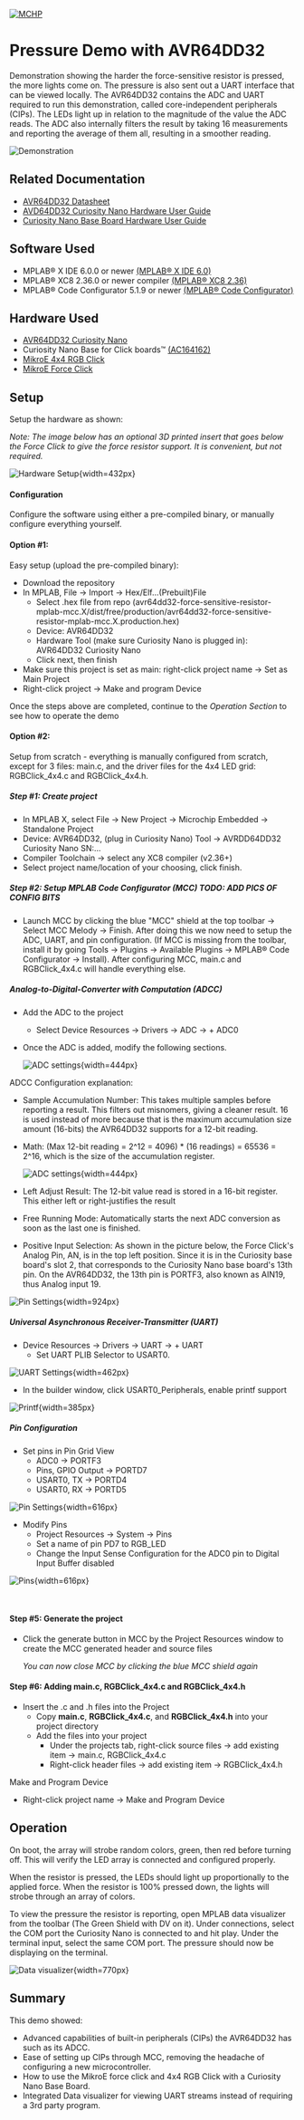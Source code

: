 <!-- Please do not change this logo with link -->

[![MCHP](images/microchip.png)](https://www.microchip.com)

# Pressure Demo with AVR64DD32

<!-- This is where the introduction to the example goes, including mentioning the peripherals used -->
Demonstration showing the harder the force-sensitive resistor is pressed, the more lights come on. The pressure is also sent out a UART interface that can be viewed locally. The AVR64DD32 contains the ADC and UART required to run this demonstration, called core-independent peripherals (CIPs). The LEDs light up in relation to the magnitude of the value the ADC reads. The ADC also internally filters the result by taking 16 measurements and reporting the average of them all, resulting in a smoother reading.

![Demonstration](images/demonstration.gif)

## Related Documentation

<!-- Any information about an application note or tech brief can be linked here. Use unbreakable links!
     In addition a link to the device family landing page and relevant peripheral pages as well:
     - [AN3381 - Brushless DC Fan Speed Control Using Temperature Input and Tachometer Feedback](https://microchip.com/00003381/)
     - [PIC18F-Q10 Family Product Page](https://www.microchip.com/design-centers/8-bit/pic-mcus/device-selection/pic18f-q10-product-family) -->
- [AVR64DD32 Datasheet](https://ww1.microchip.com/downloads/aemDocuments/documents/MCU08/ProductDocuments/DataSheets/AVR64DD32-28-Prelim-DataSheet-DS40002315B.pdf)
- [AVD64DD32 Curiosity Nano Hardware User Guide](https://ww1.microchip.com/downloads/aemDocuments/documents/MCU08/ProductDocuments/UserGuides/AVR64DD32CNANO-Prel-HW-UserGuide-DS50003323.pdf)
- [Curiosity Nano Base Board Hardware User Guide](https://ww1.microchip.com/downloads/en/DeviceDoc/Curiosity-Nano-Base-for-Click-boards-User-Guide-50002839B.pdf)


## Software Used

<!-- All software used in this example must be listed here. Use unbreakable links!
     - MPLAB® X IDE 5.30 or newer [(microchip.com/mplab/mplab-x-ide)](http://www.microchip.com/mplab/mplab-x-ide)
     - MPLAB® XC8 2.10 or a newer compiler [(microchip.com/mplab/compilers)](http://www.microchip.com/mplab/compilers)
     - MPLAB® Code Configurator (MCC) 3.95.0 or newer [(microchip.com/mplab/mplab-code-configurator)](https://www.microchip.com/mplab/mplab-code-configurator)
     - MPLAB® Code Configurator (MCC) Device Libraries PIC10 / PIC12 / PIC16 / PIC18 MCUs [(microchip.com/mplab/mplab-code-configurator)](https://www.microchip.com/mplab/mplab-code-configurator)
     - Microchip PIC18F-Q Series Device Support (1.4.109) or newer [(packs.download.microchip.com/)](https://packs.download.microchip.com/) -->

- MPLAB® X IDE 6.0.0 or newer [(MPLAB® X IDE 6.0)](https://www.microchip.com/en-us/development-tools-tools-and-software/mplab-x-ide?utm_source=GitHub&utm_medium=TextLink&utm_campaign=MCU8_MMTCha_MPAE_Examples&utm_content=avr64dd32-force-sensitive-resistor-mplab-mcc-github)
- MPLAB® XC8 2.36.0 or newer compiler [(MPLAB® XC8 2.36)](https://www.microchip.com/en-us/development-tools-tools-and-software/mplab-xc-compilers?utm_source=GitHub&utm_medium=TextLink&utm_campaign=MCU8_MMTCha_MPAE_Examples&utm_content=avr64dd32-force-sensitive-resistor-mplab-mcc-github)
- MPLAB® Code Configurator 5.1.9 or newer [(MPLAB® Code Configurator)](https://www.microchip.com/en-us/tools-resources/configure/mplab-code-configurator)

## Hardware Used

<!-- All hardware used in this example must be listed here. Use unbreakable links!
     - PIC18F47Q10 Curiosity Nano [(DM182029)](https://www.microchip.com/Developmenttools/ProductDetails/DM182029)
     - Curiosity Nano Base for Click boards™ [(AC164162)](https://www.microchip.com/Developmenttools/ProductDetails/AC164162)
     - POT Click board™ [(MIKROE-3402)](https://www.mikroe.com/pot-click) -->
- [AVR64DD32 Curiosity Nano](https://www.microchip.com/en-us/product/AVR64DD32)
- Curiosity Nano Base for Click boards™ [(AC164162)](https://www.microchip.com/Developmenttools/ProductDetails/AC164162)
- [MikroE 4x4 RGB Click](https://www.mikroe.com/4x4-rgb-click)
- [MikroE Force Click](https://www.mikroe.com/force-click)

## Setup

<!-- Explain how to connect hardware and set up software. Depending on complexity, step-by-step instructions and/or tables and/or images can be used -->

Setup the hardware as shown:

*Note: The image below has an optional 3D printed insert that goes below the Force Click to give the force resistor support. It is convenient, but not required.*

![Hardware Setup](images/hardware_setup.JPG){width=432px}


#### Configuration

Configure the software using either a pre-compiled binary, or manually configure everything yourself.

#### Option #1:

Easy setup (upload the pre-compiled binary):

* Download the repository
* In MPLAB, File &rarr; Import &rarr; Hex/Elf...(Prebuilt)File
  * Select .hex file from repo (avr64dd32-force-sensitive-resistor-mplab-mcc.X/dist/free/production/avr64dd32-force-sensitive-resistor-mplab-mcc.X.production.hex)
  * Device: AVR64DD32
  * Hardware Tool (make sure Curiosity Nano is plugged in): AVR64DD32 Curiosity Nano
  * Click next, then finish
* Make sure this project is set as main: right-click project name &rarr; Set as Main Project
* Right-click project &rarr; Make and program Device

Once the steps above are completed, continue to the *Operation Section* to see how to operate the demo

#### Option #2:
Setup from scratch - everything is manually configured from scratch, except for 3 files: main.c, and the driver files for the 4x4 LED grid: RGBClick_4x4.c and RGBClick_4x4.h.

##### Step #1: Create project
 * In MPLAB X, select File &rarr; New Project &rarr; Microchip Embedded &rarr; Standalone Project
 * Device: AVR64DD32, (plug in Curiosity Nano) Tool &rarr; AVRDD64DD32 Curiosity Nano  SN:...
 * Compiler Toolchain &rarr; select any XC8 compiler (v2.36+)
 * Select project name/location of your choosing, click finish.

##### Step #2: Setup MPLAB Code Configurator (MCC)  TODO: ADD PICS OF CONFIG BITS
* Launch MCC by clicking the blue "MCC" shield at the top toolbar &rarr; Select MCC Melody &rarr; Finish. After doing this we now need to setup the ADC, UART, and pin configuration.
(If MCC is missing from the toolbar, install it by going Tools &rarr; Plugins &rarr; Available Plugins &rarr; MPLAB® Code Configurator &rarr; Install). After configuring MCC, main.c and RGBClick_4x4.c will handle everything else.

##### Analog-to-Digital-Converter with Computation (ADCC)

* Add the ADC to the project
  * Select Device Resources &rarr; Drivers &rarr; ADC &rarr; + ADC0
* Once the ADC is added, modify the following sections.


  ![ADC settings](images/adc_settings.png){width=444px}

ADCC Configuration explanation:
  * Sample Accumulation Number: This takes multiple samples before reporting a result. This filters out misnomers, giving a cleaner result. 16 is used instead of more because that is the maximum accumulation size amount (16-bits) the AVR64DD32 supports for a 12-bit reading.

   * Math: (Max 12-bit reading = 2^12 = 4096) * (16 readings) = 65536 = 2^16, which is the size of the accumulation register.

     ![ADC settings](images/accumulation.png){width=444px}

  * Left Adjust Result: The 12-bit value read is stored in a 16-bit register. This either left or right-justifies the result
  * Free Running Mode: Automatically starts the next ADC conversion as soon as the last one is finished.
  * Positive Input Selection: As shown in the picture below, the Force Click's Analog Pin, AN, is in the top left position. Since it is in the Curiosity base board's slot 2, that corresponds to the Curiosity Nano base board's 13th pin. On the AVR64DD32, the 13th pin is PORTF3, also known as AIN19, thus Analog input 19.

  ![Pin Settings](images/pin_selection.png){width=924px}
  <br>

##### Universal Asynchronous Receiver-Transmitter (UART)
  * Device Resources &rarr; Drivers &rarr; UART &rarr; + UART
    * Set UART PLIB Selector to USART0.

  ![UART Settings](images/uart1.png){width=462px}

  * In the builder window, click USART0_Peripherals, enable printf support

  ![Printf](images/printf_support.png){width=385px}
<br>

##### Pin Configuration

  * Set pins in Pin Grid View
    * ADC0 &rarr; PORTF3
    * Pins, GPIO Output &rarr; PORTD7
    * USART0, TX &rarr; PORTD4
    * USART0, RX &rarr; PORTD5

  ![Pin Settings](images/pin_grid_view.png){width=616px}


  * Modify Pins
    * Project Resources &rarr; System &rarr; Pins
    * Set a name of pin PD7 to RGB_LED
    * Change the Input Sense Configuration for the ADC0 pin to Digital Input Buffer disabled

  ![Pins](images/pins.png){width=616px}

<br>

#### Step #5: Generate the project
  * Click the generate button in MCC by the Project Resources window to create the MCC generated header and source files

    *You can now close MCC by clicking the blue MCC shield again*


#### Step #6: Adding main.c, RGBClick_4x4.c and RGBClick_4x4.h
* Insert the .c and .h files into the Project
  * Copy **main.c**, **RGBClick_4x4.c**, and **RGBClick_4x4.h** into your project directory
  * Add the files into your project
    * Under the projects tab, right-click source files &rarr; add existing item &rarr; main.c, RGBClick_4x4.c
    * Right-click header files &rarr; add existing item &rarr; RGBClick_4x4.h

Make and Program Device
* Right-click project name &rarr; Make and Program Device


## Operation

<!-- Explain how to operate the example. Depending on complexity, step-by-step instructions and/or tables and/or images can be used -->
On boot, the array will strobe random colors, green, then red before turning off. This will verify the LED array is connected and configured properly.

When the resistor is pressed, the LEDs should light up proportionally to the applied force. When the resistor is 100% pressed down, the lights will strobe through an array of colors.

To view the pressure the resistor is reporting, open MPLAB data visualizer from the toolbar (The Green Shield with DV on it).
Under connections, select the COM port the Curiosity Nano is connected to and hit play.
Under the terminal input, select the same COM port. The pressure should now be displaying on the terminal.

![Data visualizer](images/data_vis_output.png){width=770px}

## Summary

<!-- Summarize what the example has shown -->
This demo showed:
 - Advanced capabilities of built-in peripherals (CIPs) the AVR64DD32 has such as its ADCC.
 - Ease of setting up CIPs through MCC, removing the headache of configuring a new microcontroller.
 - How to use the MikroE force click and 4x4 RGB Click with a Curiosity Nano Base Board.
 - Integrated Data visualizer for viewing UART streams instead of requiring a 3rd party program.
